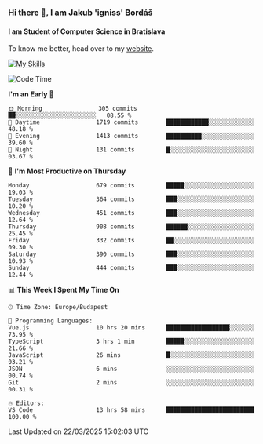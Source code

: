 ### Hi there 👋, I am Jakub 'igniss' Bordáš

#### I am Student of Computer Science in Bratislava
To know me better, head over to my [website](https://bordas.sk).

[![My Skills](https://skillicons.dev/icons?i=js,typescript,html,css,figma,svelte,vue,next,postgresql,nest,express,nodejs)](https://bordas.sk)


<!--START_SECTION:waka-->
![Code Time](http://img.shields.io/badge/Code%20Time-1%2C745%20hrs%2042%20mins-blue)

**I'm an Early 🐤** 

```text
🌞 Morning                305 commits         ██░░░░░░░░░░░░░░░░░░░░░░░   08.55 % 
🌆 Daytime                1719 commits        ████████████░░░░░░░░░░░░░   48.18 % 
🌃 Evening                1413 commits        ██████████░░░░░░░░░░░░░░░   39.60 % 
🌙 Night                  131 commits         █░░░░░░░░░░░░░░░░░░░░░░░░   03.67 % 
```
📅 **I'm Most Productive on Thursday** 

```text
Monday                   679 commits         █████░░░░░░░░░░░░░░░░░░░░   19.03 % 
Tuesday                  364 commits         ███░░░░░░░░░░░░░░░░░░░░░░   10.20 % 
Wednesday                451 commits         ███░░░░░░░░░░░░░░░░░░░░░░   12.64 % 
Thursday                 908 commits         ██████░░░░░░░░░░░░░░░░░░░   25.45 % 
Friday                   332 commits         ██░░░░░░░░░░░░░░░░░░░░░░░   09.30 % 
Saturday                 390 commits         ███░░░░░░░░░░░░░░░░░░░░░░   10.93 % 
Sunday                   444 commits         ███░░░░░░░░░░░░░░░░░░░░░░   12.44 % 
```


📊 **This Week I Spent My Time On** 

```text
🕑︎ Time Zone: Europe/Budapest

💬 Programming Languages: 
Vue.js                   10 hrs 20 mins      ██████████████████░░░░░░░   73.95 % 
TypeScript               3 hrs 1 min         █████░░░░░░░░░░░░░░░░░░░░   21.66 % 
JavaScript               26 mins             █░░░░░░░░░░░░░░░░░░░░░░░░   03.21 % 
JSON                     6 mins              ░░░░░░░░░░░░░░░░░░░░░░░░░   00.74 % 
Git                      2 mins              ░░░░░░░░░░░░░░░░░░░░░░░░░   00.31 % 

🔥 Editors: 
VS Code                  13 hrs 58 mins      █████████████████████████   100.00 % 
```


 Last Updated on 22/03/2025 15:02:03 UTC
<!--END_SECTION:waka-->
